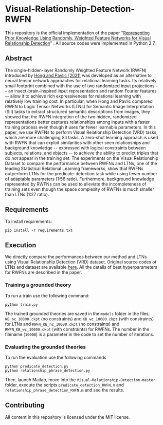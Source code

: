 # Visual-Relationship-Detection-RWFN

This repository is the official implementation of the
paper "[Representing Prior Knowledge Using Randomly, Weighted Feature Networks for Visual Relationship Detection](https://arxiv.org/abs/2111.10686)"
. All source codes were implemented in Python 2.7.

## Abstract

The single-hidden-layer Randomly Weighted Feature Network (RWFN) introduced
by [Hong and Pavlic (2021)](https://arxiv.org/abs/2109.06663) was developed as an alternative to neural tensor network
approaches for relational learning tasks. Its relatively small footprint combined with the use of two randomized input
projections -- an insect-brain-inspired input representation and random Fourier features -- allow it to achieve rich
expressiveness for relational learning with relatively low training cost. In particular, when Hong and Pavlic compared
RWFN to Logic Tensor Networks (LTNs) for Semantic Image Interpretation (SII) tasks to extract structured semantic
descriptions from images, they showed that the RWFN integration of the two hidden, randomized representations better
captures relationships among inputs with a faster training process even though it uses far fewer learnable parameters.
In this paper, we use RWFNs to perform Visual Relationship Detection (VRD) tasks, which are more challenging SII tasks.
A zero-shot learning approach is used with RWFN that can exploit similarities with other seen relationships and
background knowledge -- expressed with logical constraints between subjects, relations, and objects -- to achieve the
ability to predict triples that do not appear in the training set. The experiments on the Visual Relationship Dataset to
compare the performance between RWFNs and LTNs, one of the leading Statistical Relational Learning frameworks, show that
RWFNs outperform LTNs for the predicate-detection task while using fewer number of adaptable parameters (1:56 ratio).
Furthermore, background knowledge represented by RWFNs can be used to alleviate the incompleteness of training sets even
though the space complexity of RWFNs is much smaller than LTNs (1:27 ratio).

## Requirements

To install requirements:

```setup
pip install -r requirements.txt
```

## Execution

We directly compare the performances between our method and LTNs using Visual Relationship Detection (VRD) dataset.
Original source codes of LTNs and dataset are
available [here](https://github.com/ivanDonadello/Visual-Relationship-Detection-LTN). All the details of best
hyperparameters for RWFNs are described in the paper.

### Training a grounded theory

To run a train use the following command:

```setup
python train.py
```

The trained grounded theories are saved in the ```models``` folder in the files; ```KB_nc_10000.ckpt``` (no constraints)
and
```KB_wc_10000.ckpt``` (with constraints) for LTNs and ```RWFN_KB_nc_10000.ckpt``` (no constraints) and
```RWFN_KB_wc_10000.ckpt``` (with constraints) for RWFNs. The number in the filename (```10000```) is a parameter in the
code to set the number of iterations.

### Evaluating the grounded theories

To run the evaluation use the following commands

```setup
python predicate_detection.py
python relationship_phrase_detection.py
```

Then, launch Matlab, move into the ```Visual-Relationship-Detection-master``` folder, execute the scripts
```predicate_detection_RWFN.m``` and ```relationship_phrase_detection_RWFN.m``` and see the results.

## Contributing

All content in this repository is licensed under the MIT license.
